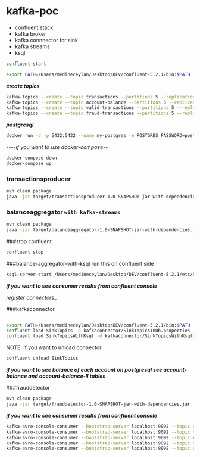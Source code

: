 # kafka-poc

 - confluent stack
 - kafka broker
 - kafka connnector for sink
 - kafka streams
 - ksql

```sh
confluent start

export PATH=/Users/medineceylan/Desktop/DEV/confluent-5.2.1/bin:$PATH  

```


__*create topics*__

```sh
kafka-topics --create --topic transactions --partitions 5 --replication-factor 1 --zookeeper localhost:2181
kafka-topics --create --topic account-balance --partitions 5 --replication-factor 1 --zookeeper localhost:2181
kafka-topics --create --topic valid-transactions --partitions 5 --replication-factor 1 --zookeeper localhost:2181 
kafka-topics --create --topic fraud-transactions --partitions 5 --replication-factor 1 --zookeeper localhost:2181
```

__*postgresql*__

```sh
docker run -d -p 5432:5432 --name my-postgres -e POSTGRES_PASSWORD=postgres postgres:9.6
```
----*if you want to use docker-compose*--

```sh
docker-compose down 
docker-compose up
```


### transactionsproducer

```sh
mvn clean package
java -jar target/transactionsproducer-1.0-SNAPSHOT-jar-with-dependencies.jar

```

### balanceaggregator `with kafka-streams` 

```sh
mvn clean package
java -jar target/balanceaggregator-1.0-SNAPSHOT-jar-with-dependencies.jar
```

 
###stop confluent
 
```sh
confluent stop

```


###balance-aggregator-with-ksql run this on confluent side

```sh
ksql-server-start /Users/medineceylan/Desktop/DEV/confluent-5.2.1/etc/ksql/ksql-server.properties --queries-file /Users/medineceylan/Desktop/DEV/kafka-poc/balance-aggregator-with-ksql/balances.sql

```
__*if you want to see consumer results from confluent console*__

_*register connectors*__

###kafkaconnector

```sh

export PATH=/Users/medineceylan/Desktop/DEV/confluent-5.2.1/bin:$PATH 
confluent load SinkTopics -d kafkaconnector/SinkTopicsInDb.properties
confluent load SinkTopicsWithKsql -d kafkaconnector/SinkTopicsWithKsqlInDb.properties
```

NOTE: if you want to unload connector
```sh
confluent unload SinkTopics

```


__*if you want to see balance of each account on postgresql see account-balance and account-balance-ll tables*__
 
 ###frauddetector
 
 ```sh
 mvn clean package
 java -jar target/frauddetector-1.0-SNAPSHOT-jar-with-dependencies.jar
 ```
 
 
 
__*if you want to see consumer results from confluent console*__

```sh
kafka-avro-console-consumer --bootstrap-server localhost:9092 --topic account-balance --from-beginning 
kafka-avro-console-consumer --bootstrap-server localhost:9092 --topic transactions --from-beginning
kafka-avro-console-consumer --bootstrap-server localhost:9092 --topic valid-transactions --from-beginning;
kafka-avro-console-consumer --bootstrap-server localhost:9092 --topic fraud-transactions --from-beginning 
kafka-avro-console-consumer --bootstrap-server localhost:9092 --topic account-balance-ll --from-beginning 
```